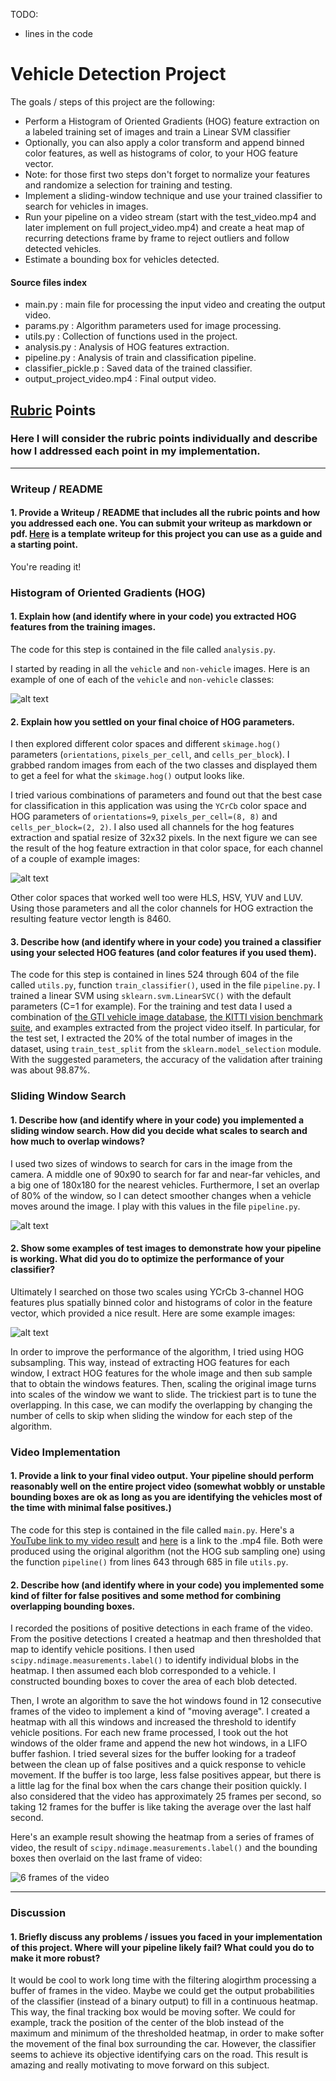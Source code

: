 TODO:
- lines in the code

# Vehicle Detection Project

The goals / steps of this project are the following:

* Perform a Histogram of Oriented Gradients (HOG) feature extraction on a labeled training set of images and train a Linear SVM classifier
* Optionally, you can also apply a color transform and append binned color features, as well as histograms of color, to your HOG feature vector. 
* Note: for those first two steps don't forget to normalize your features and randomize a selection for training and testing.
* Implement a sliding-window technique and use your trained classifier to search for vehicles in images.
* Run your pipeline on a video stream (start with the test_video.mp4 and later implement on full project_video.mp4) and create a heat map of recurring detections frame by frame to reject outliers and follow detected vehicles.
* Estimate a bounding box for vehicles detected.

#### Source files index
* main.py : main file for processing the input video and creating the output video.
* params.py : Algorithm parameters used for image processing.
* utils.py : Collection of functions used in the project.
* analysis.py : Analysis of HOG features extraction.
* pipeline.py : Analysis of train and classification pipeline.
* classifier_pickle.p : Saved data of the trained classifier.
* output_project_video.mp4 : Final output video.

[//]: # (Image References)
[image1]: ./output_images/car_not_car.png
[image2]: ./output_images/HOG_color_example.png
[image3]: ./output_images/sliding_windows.png
[image4]: ./output_images/hot_windows.png
[image5_example]: ./examples/bboxes_and_heat.png
[image5]: ./output_images/heatmap.png
[image6]: ./examples/labels_map.png
[image7_example]: ./examples/output_bboxes.png
[image7]: ./output_images/final_box.png
[frames]: ./output_images/frames.png
[video1]: ./project_video.mp4

## [Rubric](https://review.udacity.com/#!/rubrics/513/view) Points
### Here I will consider the rubric points individually and describe how I addressed each point in my implementation.  

---
### Writeup / README

#### 1. Provide a Writeup / README that includes all the rubric points and how you addressed each one.  You can submit your writeup as markdown or pdf.  [Here](https://github.com/udacity/CarND-Vehicle-Detection/blob/master/writeup_template.md) is a template writeup for this project you can use as a guide and a starting point.  

You're reading it!

### Histogram of Oriented Gradients (HOG)

#### 1. Explain how (and identify where in your code) you extracted HOG features from the training images.

The code for this step is contained in the file called `analysis.py`.

I started by reading in all the `vehicle` and `non-vehicle` images.  Here is an example of one of each of the `vehicle` and `non-vehicle` classes:

![alt text][image1]


#### 2. Explain how you settled on your final choice of HOG parameters.

I then explored different color spaces and different `skimage.hog()` parameters (`orientations`, `pixels_per_cell`, and `cells_per_block`).  I grabbed random images from each of the two classes and displayed them to get a feel for what the `skimage.hog()` output looks like.

I tried various combinations of parameters and found out that the best case for classification in this application was using the `YCrCb` color space and HOG parameters of `orientations=9`, `pixels_per_cell=(8, 8)` and `cells_per_block=(2, 2)`. I also used all channels for the hog features extraction and spatial resize of 32x32 pixels. In the next figure we can see the result of the hog feature extraction in that color space, for each channel of a couple of example images:

![alt text][image2]

Other color spaces that worked well too were HLS, HSV, YUV and LUV. Using those parameters and all the color channels for HOG extraction the resulting feature vector length is 8460.

#### 3. Describe how (and identify where in your code) you trained a classifier using your selected HOG features (and color features if you used them).

The code for this step is contained in lines 524 through 604 of the file called `utils.py`, function `train_classifier()`, used in the file `pipeline.py`.
I trained a linear SVM using `sklearn.svm.LinearSVC()` with the default parameters (C=1 for example). For the training and test data I used a combination of 
[the GTI vehicle image database](http://www.gti.ssr.upm.es/data/Vehicle_database.html), 
[the KITTI vision benchmark suite](http://www.cvlibs.net/datasets/kitti/), 
and examples extracted from the project video itself.
In particular, for the test set, I extracted the 20% of the total number of images in the dataset, using `train_test_split` from the `sklearn.model_selection` module.
With the suggested parameters, the accuracy of the validation after training was about 98.87%.

### Sliding Window Search

#### 1. Describe how (and identify where in your code) you implemented a sliding window search.  How did you decide what scales to search and how much to overlap windows?

I used two sizes of windows to search for cars in the image from the camera. A middle one of 90x90 to search for far and near-far vehicles, and a big one of 180x180 for the nearest vehicles. Furthermore, I set an overlap of 80% of the window, so I can detect smoother changes when a vehicle moves around the image. I play with this values in the file `pipeline.py`.

![alt text][image3]

#### 2. Show some examples of test images to demonstrate how your pipeline is working.  What did you do to optimize the performance of your classifier?

Ultimately I searched on those two scales using YCrCb 3-channel HOG features plus spatially binned color and histograms of color in the feature vector, which provided a nice result.  Here are some example images:

![alt text][image4]

In order to improve the performance of the algorithm, I tried using HOG subsampling. This way, instead of extracting HOG features for each window, I extract HOG features for the whole image and then sub sample that to obtain the windows features. Then, scaling the original image turns into scales of the window we want to slide. The trickiest part is to tune the overlapping. In this case, we can modify the overlapping by changing the number of cells to skip when sliding the window for each step of the algorithm.

### Video Implementation

#### 1. Provide a link to your final video output.  Your pipeline should perform reasonably well on the entire project video (somewhat wobbly or unstable bounding boxes are ok as long as you are identifying the vehicles most of the time with minimal false positives.)
The code for this step is contained in the file called `main.py`.
Here's a 
[YouTube link to my video result](https://youtu.be/zxqPGv7t-no)
and 
[here](./output_project_video.mp4) 
is a link to the .mp4 file. Both were produced using the original algorithm (not the HOG sub sampling one) using the function `pipeline()` from lines 643 through 685 in file `utils.py`.


#### 2. Describe how (and identify where in your code) you implemented some kind of filter for false positives and some method for combining overlapping bounding boxes.

I recorded the positions of positive detections in each frame of the video.  From the positive detections I created a heatmap and then thresholded that map to identify vehicle positions.  I then used `scipy.ndimage.measurements.label()` to identify individual blobs in the heatmap.  I then assumed each blob corresponded to a vehicle.  I constructed bounding boxes to cover the area of each blob detected.  

Then, I wrote an algorithm to save the hot windows found in 12 consecutive frames of the video to implement a kind of "moving average". I created a heatmap with all this windows and increased the threshold to identify vehicle positions. For each new frame processed, I took out the hot windows of the older frame and append the new hot windows, in a LIFO buffer fashion. I tried several sizes for the buffer looking for a tradeof between the clean up of false positives and a quick response to vehicle movement. If the buffer is too large, less false positives appear, but there is a little lag for the final box when the cars change their position quickly. I also considered that the video has approximately 25 frames per second, so taking 12 frames for the buffer is like taking the average over the last half second.

Here's an example result showing the heatmap from a series of frames of video, the result of `scipy.ndimage.measurements.label()` and the bounding boxes then overlaid on the last frame of video:

![6 frames of the video][frames]

---

### Discussion

#### 1. Briefly discuss any problems / issues you faced in your implementation of this project.  Where will your pipeline likely fail?  What could you do to make it more robust?

It would be cool to work long time with the filtering alogirthm processing a buffer of frames in the video.
Maybe we could get the output probabilities of the classifier (instead of a binary output) to fill in a continuous heatmap. This way, the final tracking box would be moving softer.
We could for example, track the position of the center of the blob instead of the maximum and minimum of the thresholded heatmap, in order to make softer the movement of the final box surrounding the car.
However, the classifier seems to achieve its objective identifying cars on the road. This result is amazing and really motivating to move forward on this subject.


